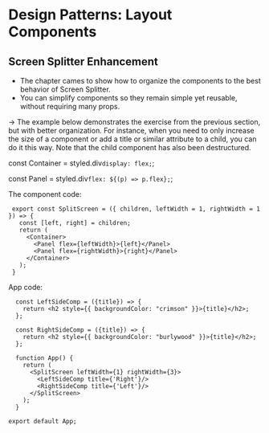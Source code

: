 # Design Patterns: Layout Components

## Screen Splitter Enhancement
- The chapter cames to show how to organize the components to the best behavior of Screen Splitter.
- You can simplify components so they remain simple yet reusable, without requiring many props.

-> The example below demonstrates the exercise from the previous section, but with better organization. For instance, when you need to only increase the size of a component or add a title or similar attribute to a child, you can do it this way. Note that the child component has also been destructured.


const Container = styled.div`
  display: flex;
`;

const Panel = styled.div`
  flex: ${(p) => p.flex};
`;

 The component code:
 ```
  export const SplitScreen = ({ children, leftWidth = 1, rightWidth = 1 }) => {
    const [left, right] = children;
    return (
      <Container>
        <Panel flex={leftWidth}>{left}</Panel>
        <Panel flex={rightWidth}>{right}</Panel>
      </Container>
    );
  }
  ```
  App code:
  ```
    const LeftSideComp = ({title}) => {
      return <h2 style={{ backgroundColor: "crimson" }}>{title}</h2>;
    };

    const RightSideComp = ({title}) => {
      return <h2 style={{ backgroundColor: "burlywood" }}>{title}</h2>;
    };

    function App() {
      return (
        <SplitScreen leftWidth={1} rightWidth={3}>
          <LeftSideComp title={'Right'}/>
          <RightSideComp title={'Left'}/>
        </SplitScreen>
      );
    }

  export default App;
  ```

